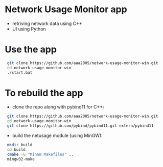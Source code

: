 # Network Usage Monitor app

- retriving network data using C++
- UI using Python

# Use the app
```bash
 git clone https://github.com/aaa2005/network-usage-monitor-win.git 
 cd network-usage-monitor-win
 ./start.bat
```

# To rebuild the app

- clone the repo along with pybind11 for C++:
```bash
 git clone https://github.com/aaa2005/network-usage-monitor-win.git 
 cd network-usage-monitor-win
 git clone https://github.com/pybind/pybind11.git extern/pybind11
```
- build the netusage module (using MinGW):
```bash
 mkdir build
 cd build
 cmake -G "MinGW Makefiles" ..
 mingw32-make
```
